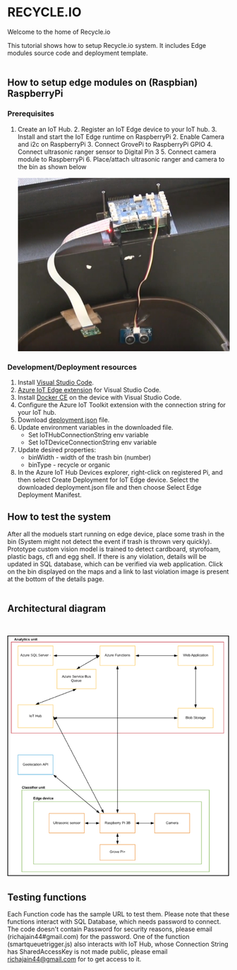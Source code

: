 # **RECYCLE.IO**

Welcome to the home of Recycle.io

This tutorial shows how to setup Recycle.io system. It includes Edge modules source code and deployment template.
<br>
<br>

## How to setup edge modules on (Raspbian) RaspberryPi
### Prerequisites
  1. Create an IoT Hub.
	2. Register an IoT Edge device to your IoT hub.
	3. Install and start the IoT Edge runtime on RaspberryPi
	2. Enable Camera and i2c on RaspberryPi
	3. Connect GrovePi to RaspberryPi GPIO
	4. Connect ultrasonic ranger sensor to Digital Pin 3
	5. Connect camera module to RaspberryPi
	6. Place/attach ultrasonic ranger and camera to the bin as shown below <br><br>
	![edge/setup.jpeg](edge/setup.jpeg)	
  ### Development/Deployment resources
1. Install [Visual Studio Code](https://code.visualstudio.com/download).
2. [Azure IoT Edge extension](https://marketplace.visualstudio.com/items?itemName=vsciot-vscode.azure-iot-edge) for Visual Studio Code.
3. Install [Docker CE](https://docs.docker.com/install/) on the device with Visual Studio Code.
4. Configure the Azure IoT Toolkit extension with the connection string for your IoT hub.
5. Download [deployment.json](https://github.com/MSAzureHackathon/recycle.io/blob/master/edge/config/deployement.json) file.
6. Update environment variables in the downloaded file.
	* Set IoTHubConnectionString env variable
	* Set IoTDeviceConnectionString env variable
7. Update desired properties:
	* binWidth - width of the trash bin (number)
	* binType - recycle or organic
8. In the Azure IoT Hub Devices explorer, right-click on registered Pi, and then select Create Deployment for IoT Edge device. Select the downloaded deployment.json file and then choose Select Edge Deployment Manifest.
  ## How to test the system
  After all the moduels start running on edge device, place some trash in the bin (System might not detect the event if trash is thrown very quickly). Prototype custom vision model is trained to detect cardboard, styrofoam, plastic bags, cfl and egg shell. If there is any violation, details will be updated in SQL database, which can be verified via web application. Click on the bin displayed on the maps and a link to last violation image is present at the bottom of the details page.
  <br>
  <br>
  
  ## Architectural diagram
  <br>
  
  ![Recycle.io - Diagram](recycle_io.png)
  
  ## Testing functions
  Each Function code has the sample URL to test them. Please note that these functions interact with SQL Database, which needs password to connect. The code doesn't contain Password for security reasons, please email (richajain44#gmail.com) for the password. One of the function (smartqueuetrigger.js) also interacts with IoT Hub, whose Connection String has SharedAccessKey is not made public, please email richajain44@gmail.com for to get access to it.
